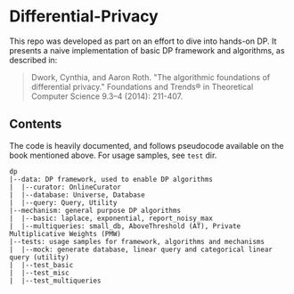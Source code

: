 # Differential-Privacy
This repo was developed as part on an effort to dive into hands-on DP.
It presents a naive implementation of basic DP framework and algorithms, as described in:

> Dwork, Cynthia, and Aaron Roth. "The algorithmic foundations of differential privacy." Foundations and Trends® in Theoretical Computer Science 9.3–4 (2014): 211-407.

## Contents
The code is heavily documented, and follows pseudocode available on the book mentioned above.
For usage samples, see `test` dir.
```
dp
|--data: DP framework, used to enable DP algorithms
|  |--curator: OnlineCurator
|  |--database: Universe, Database
|  |--query: Query, Utility
|--mechanism: general purpose DP algorithms
|  |--basic: laplace, exponential, report_noisy_max
|  |--multiqueries: small_db, AboveThreshold (AT), Private Multiplicative Weights (PMW)
|--tests: usage samples for framework, algorithms and mechanisms
|  |--mock: generate database, linear query and categorical linear query (utility)
|  |--test_basic
|  |--test_misc
|  |--test_multiqueries
```